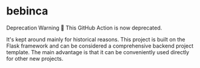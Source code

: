 # bebinca
Deprecation Warning 🚨
This GitHub Action is now deprecated.

It's kept around mainly for historical reasons.
This project is built on the Flask framework and can be considered a comprehensive backend project template. The main advantage is that it can be conveniently used directly for other new projects.

